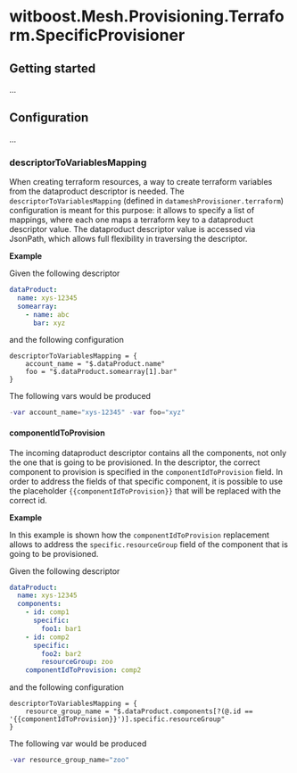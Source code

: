 # witboost.Mesh.Provisioning.Terraform.SpecificProvisioner



## Getting started

...


## Configuration

...

### descriptorToVariablesMapping

When creating terraform resources, a way to create terraform variables from the dataproduct descriptor is needed.
The `descriptorToVariablesMapping` (defined in `datameshProvisioner.terraform`) configuration is meant for this purpose: it allows to specify a list of mappings, where each one maps a terraform key to a dataproduct descriptor value.
The dataproduct descriptor value is accessed via JsonPath, which allows full flexibility in traversing the descriptor.

**Example**

Given the following descriptor

```yaml
dataProduct:
  name: xys-12345
  somearray: 
    - name: abc
      bar: xyz
```

and the following configuration

```
descriptorToVariablesMapping = {
    account_name = "$.dataProduct.name"
    foo = "$.dataProduct.somearray[1].bar"
}
```

The following vars would be produced

```terraform
-var account_name="xys-12345" -var foo="xyz"
```

#### componentIdToProvision 

The incoming dataproduct descriptor contains all the components, not only the one that is going to be provisioned. In the descriptor, the correct component to provision is specified in the `componentIdToProvision` field.
In order to address the fields of that specific component, it is possible to use the placeholder `{{componentIdToProvision}}` that will be replaced with the correct id.

**Example**

In this example is shown how the `componentIdToProvision` replacement allows to address the `specific.resourceGroup` field of the component that is going to be provisioned.

Given the following descriptor

```yaml
dataProduct:
  name: xys-12345
  components:
    - id: comp1
      specific:
        foo1: bar1
    - id: comp2
      specific:
        foo2: bar2
        resourceGroup: zoo
    componentIdToProvision: comp2
```

and the following configuration

```
descriptorToVariablesMapping = {
    resource_group_name = "$.dataProduct.components[?(@.id == '{{componentIdToProvision}}')].specific.resourceGroup"
}
```
The following var would be produced

```terraform
-var resource_group_name="zoo"
```